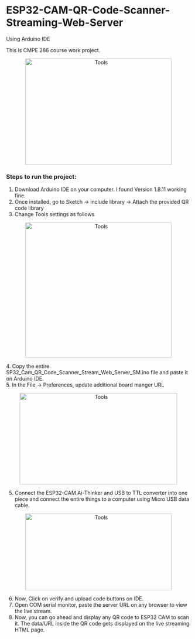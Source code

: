 # ESP32-CAM-QR-Code-Scanner-Streaming-Web-Server
Using Arduino IDE

This is CMPE 286 course work project.
<p align="center">
 <img src = "https://user-images.githubusercontent.com/87613567/232347183-57a2839a-0a8a-4afd-9c34-cb6dd1200df5.png" alt = "Tools" height="290" width ="400" />
</p>

### Steps to run the project:
1. Download Arduino IDE on your computer. I found Version 1.8.11 working fine.
2. Once installed, go to Sketch -> include library -> Attach the provided QR code library
3. Change Tools settings as follows
<p align="center">
 <img src = "https://user-images.githubusercontent.com/87613567/232340198-74c998d3-2995-4507-ae10-1ca70696e738.png" alt = "Tools" height="370" width ="400" />
</p>
4. Copy the entire SP32_Cam_QR_Code_Scanner_Stream_Web_Server_SM.ino file and paste it on Arduino IDE. <br/>
5. In the File -> Preferences, update additional board manger URL <br/>
<p align="center">
 <img src = "https://user-images.githubusercontent.com/87613567/232341155-ece81b13-8a9c-4bb2-b9f4-37d130fc4cf6.png" alt = "Tools" height="250" width ="430" />
</p>

5. Connect the ESP32-CAM Ai-Thinker and USB to TTL converter into one piece and connect the entire things to a computer using Micro USB data cable.
<p align="center">
 <img src = "https://user-images.githubusercontent.com/87613567/232341025-5ae1e8ac-f675-4630-be23-f1fdd0ef97db.png" alt = "Tools" height="210" width ="400" />
</p>


6. Now, Click on verify and upload code buttons on IDE. <br/>
7. Open COM serial monitor, paste the server URL on any browser to view the live stream. <br/>
8. Now, you can go ahead and display any QR code to ESP32 CAM to scan it. The data/URL inside the QR code gets displayed on the live streaming HTML page.




